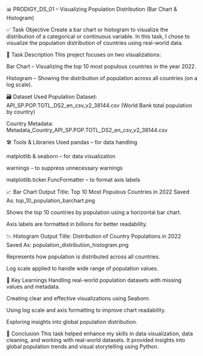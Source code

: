📊 PRODIGY_DS_01 – Visualizing Population Distribution (Bar Chart & Histogram)

✅ Task Objective
Create a bar chart or histogram to visualize the distribution of a categorical or continuous variable.
In this task, I chose to visualize the population distribution of countries using real-world data.

📁 Task Description
This project focuses on two visualizations:

Bar Chart – Visualizing the top 10 most populous countries in the year 2022.

Histogram – Showing the distribution of population across all countries (on a log scale).

🗃️ Dataset Used
Population Dataset:
API_SP.POP.TOTL_DS2_en_csv_v2_38144.csv
(World Bank total population by country)

Country Metadata:
Metadata_Country_API_SP.POP.TOTL_DS2_en_csv_v2_38144.csv

🛠️ Tools & Libraries Used
pandas – for data handling

matplotlib & seaborn – for data visualization

warnings – to suppress unnecessary warnings

matplotlib.ticker.FuncFormatter – to format axis labels

📈 Bar Chart Output
Title: Top 10 Most Populous Countries in 2022
Saved As: top_10_population_barchart.png

Shows the top 10 countries by population using a horizontal bar chart.

Axis labels are formatted in billions for better readability.

📉 Histogram Output
Title: Distribution of Country Populations in 2022
Saved As: population_distribution_histogram.png

Represents how population is distributed across all countries.

Log scale applied to handle wide range of population values.

📌 Key Learnings
Handling real-world population datasets with missing values and metadata.

Creating clear and effective visualizations using Seaborn.

Using log scale and axis formatting to improve chart readability.

Exploring insights into global population distribution.

🧠 Conclusion
This task helped enhance my skills in data visualization, data cleaning, and working with real-world datasets. It provided insights into global population trends and visual storytelling using Python.
